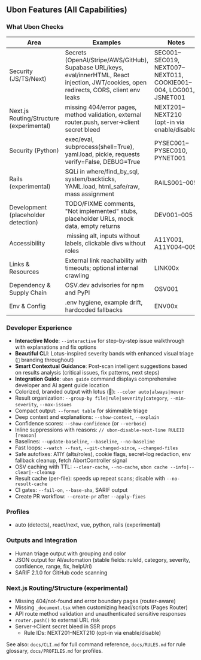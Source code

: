 ## Ubon Features (All Capabilities)

### What Ubon Checks

| Area | Examples | Notes |
|---|---|---|
| Security (JS/TS/Next) | Secrets (OpenAI/Stripe/AWS/GitHub), Supabase URL/keys, eval/innerHTML, React injection, JWT/cookies, open redirects, CORS, client env leaks | SEC001–SEC019, NEXT007–NEXT011, COOKIE001–004, LOG001, JSNET001 |
| Next.js Routing/Structure (experimental) | missing 404/error pages, method validation, external router.push, server→client secret bleed | NEXT201–NEXT210 (opt-in via enable/disable) |
| Security (Python) | exec/eval, subprocess(shell=True), yaml.load, pickle, requests verify=False, DEBUG=True | PYSEC001–PYSEC010, PYNET001 |
| Rails (experimental) | SQLi in where/find_by_sql, system/backticks, YAML.load, html_safe/raw, mass assignment | RAILS001–005 |
| Development (placeholder detection) | TODO/FIXME comments, "Not implemented" stubs, placeholder URLs, mock data, empty returns | DEV001–005 |
| Accessibility | <img> missing alt, inputs without labels, clickable divs without roles | A11Y001, A11Y004–005 |
| Links & Resources | External link reachability with timeouts; optional internal crawling | LINK00x |
| Dependency & Supply Chain | OSV.dev advisories for npm and PyPI | OSV001 |
| Env & Config | .env hygiene, example drift, hardcoded fallbacks | ENV00x |

### Developer Experience

- **Interactive Mode**: `--interactive` for step-by-step issue walkthrough with explanations and fix options
- **Beautiful CLI**: Lotus-inspired severity bands with enhanced visual triage (`🪷` branding throughout)
- **Smart Contextual Guidance**: Post-scan intelligent suggestions based on results analysis (critical issues, fix patterns, next steps)
- **Integration Guide**: `ubon guide` command displays comprehensive developer and AI agent guide location
- Colorized, branded output with lotus (🪷): `--color auto|always|never`
- Result organization: `--group-by file|rule|severity|category`, `--min-severity`, `--max-issues`
- Compact output: `--format table` for skimmable triage
- Deep context and explanations: `--show-context`, `--explain`
- Confidence scores: `--show-confidence` (or `--verbose`)
- Inline suppressions with reasons: `// ubon-disable-next-line RULEID [reason]`
- Baselines: `--update-baseline`, `--baseline`, `--no-baseline`
- Fast loops: `--watch --fast`, `--git-changed-since`, `--changed-files`
- Safe autofixes: A11Y (alts/roles), cookie flags, secret-log redaction, env fallback cleanup, fetch AbortController signal
- OSV caching with TTL: `--clear-cache`, `--no-cache`, `ubon cache --info|--clear|--cleanup`
- Result cache (per-file): speeds up repeat scans; disable with `--no-result-cache`
- CI gates: `--fail-on`, `--base-sha`, SARIF output
- Create PR workflow: `--create-pr` after `--apply-fixes`

### Profiles

- auto (detects), react/next, vue, python, rails (experimental)

### Outputs and Integration

- Human triage output with grouping and color
- JSON output for AI/automation (stable fields: ruleId, category, severity, confidence, range, fix, helpUri)
- SARIF 2.1.0 for GitHub code scanning

### Next.js Routing/Structure (experimental)

- Missing 404/not-found and error boundary pages (router-aware)
- Missing `_document.tsx` when customizing head/scripts (Pages Router)
- API route method validation and unauthenticated sensitive responses
- `router.push()` to external URL risk
- Server→Client secret bleed in SSR props
  - Rule IDs: NEXT201–NEXT210 (opt-in via enable/disable)

See also: `docs/CLI.md` for full command reference, `docs/RULES.md` for rule glossary, `docs/PROFILES.md` for profiles.


